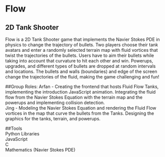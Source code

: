 # Flow

## 2D Tank Shooter  
Flow is a 2D Tank Shooter game that implements the Navier Stokes PDE in physics to change the trajectory of bullets. Two players choose their tank avatars and enter a randomly selected terrain map with fluid vortices that twist the trajectories of the bullets. Users have to aim their bullets while taking into account that curvature to hit each other and win. Powerups, upgrades, and different types of bullets are dropped at random intervals and locations. The bullets and walls (boundaries) and edge of the screen change the trajectories of the fluid, making the game challenging and fun!

##Group Roles: 
Arfan - Creating the frontend that hosts Fluid Flow Tanks, implementing the introduction JavaScript animation. Integrating the fluid flow from the Navier Stokes Equation with the terrain map and the powerups and implementing collision detection.  
Jing - Modeling the Navier Stokes Equation and rendering the Fluid Flow vortices in the map that curve the bullets from the Tanks. Designing the graphics for the tanks, terrain, and powerups.    

##Tools  
Python Libraries   
JavaScript   
C  
Mathematics (Navier Stokes PDE)  
